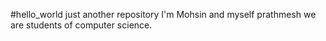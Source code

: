 #hello_world
just another repository
I'm Mohsin and myself prathmesh
we are students of computer science.
